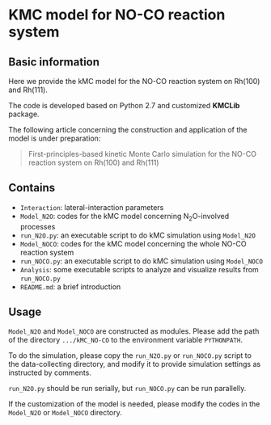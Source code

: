 KMC model for NO-CO reaction system
========================

Basic information
------------------------

Here we provide the kMC model for the NO-CO reaction system on Rh(100) and Rh(111).

The code is developed based on Python 2.7 and customized **KMCLib** package.

The following article concerning the construction and application of the model is under preparation:

> First-principles-based kinetic Monte Carlo simulation for the NO-CO reaction system on Rh(100) and Rh(111)

Contains
-------------------------

* `Interaction`: lateral-interaction parameters
* `Model_N2O`: codes for the kMC model concerning N<sub>2</sub>O-involved processes
* `run_N2O.py`: an executable script to do kMC simulation using `Model_N2O`
* `Model_NOCO`: codes for the kMC model concerning the whole NO-CO reaction system
* `run_NOCO.py`: an executable script to do kMC simulation using `Model_NOCO`
* `Analysis`: some executable scripts to analyze and visualize results from `run_NOCO.py`
* `README.md`: a brief introduction

Usage
-------------------------

`Model_N2O` and `Model_NOCO` are constructed as modules. Please add the path of the directory `.../kMC_NO-CO` to the environment variable `PYTHONPATH`.

To do the simulation, please copy the `run_N2O.py` or `run_NOCO.py` script to the data-collecting directory, and modify it to provide simulation settings as instructed by comments.

`run_N2O.py` should be run serially, but `run_NOCO.py` can be run parallelly.

If the customization of the model is needed, please modify the codes in the `Model_N2O` or `Model_NOCO` directory.